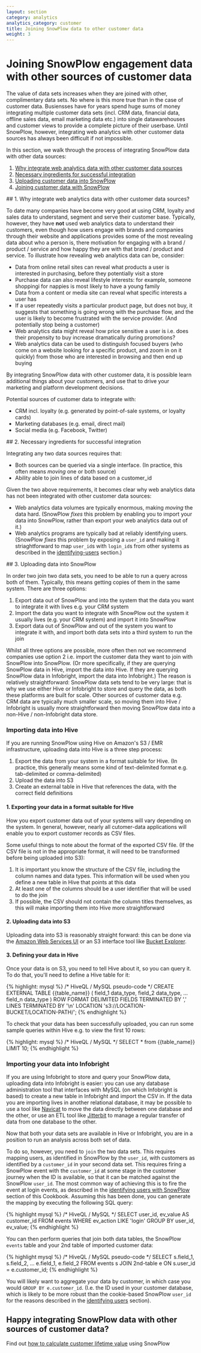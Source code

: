 ```yaml
---
layout: section
category: analytics
analytics_category: customer
title: Joining SnowPlow data to other customer data
weight: 3
---
```


# Joining SnowPlow engagement data with other sources of customer data

The value of data sets increases when they are joined with other, complimentary data sets. No where is this more true than in the case of customer data. Busiensses have for years spend huge sums of money integrating multiple customer data sets (incl. CRM data, financial data, offline sales data, email marketing data etc.) into single datawarehouses and customer views to provide a complete picture of their userbase. Until SnowPlow, however, integrating web analytics with other customer data sources has always been difficult if not impossible. 

In this section, we walk through the process of integrating SnowPlow data with other data sources:

1. [Why integrate web analytics data with other customer data sources](#why)
2. [Necessary ingredients for successful integration](#ingredients)
3. [Uploading customer data into SnowPlow](#upload)
4. [Joining customer data with SnowPlow](#join)

<a name="why" />
## 1. Why integrate web analytics data with other customer data sources?

To date many companies have become very good at using CRM, loyalty and sales data to understand, segment and serve their customer base. Typically, however, they have **not** used web analytics data to understand their customers, even though how users engage with brands and companies through their website and applications provides some of the most revealing data about who a person is, there motivation for engaging with a brand / product / service and how happy they are with that brand / product and service. To illustrate how revealing web analytics data can be, consider:

* Data from online retail sites can reveal what products a user is interested in purchasing, before they potentially visit a store
* Purchase data can also reveal lifestyle interests: for example, someone shoppingi for nappies is most likely to have a young family
* Data from a content or media site can reveal what specific interests a user has
* If a user repeatedly visits a particular product page, but does not buy, it suggests that something is going wrong with the purchase flow, and the user is likely to become frustrated with the service provider. (And potentially stop being a customer)
* Web analytics data might reveal how price sensitive a user is i.e. does their propensity to buy increase dramatically during promotions?
* Web analytics data can be used to distinguish focused buyers (who come on a website looking for a specific product, and zoom in on it quickly) from those who are interested in browsing and then end up buying

By integrating SnowPlow data with other customer data, it is possible learn additional things about your customers, and use that to drive your marketing and platform development decisions.

Potential sources of customer data to integrate with:

* CRM incl. loyalty (e.g. generated by point-of-sale systems, or loyalty cards)
* Marketing databases (e.g. email, direct mail)
* Social media (e.g. Facebook, Twitter)

<a name="ingredients" />
## 2. Necessary ingredients for successful integration

Integrating any two data sources requires that:

* Both sources can be queried via a single interface. (In practice, this often means *moving* one or both source)
* Ability able to join lines of data based on a customer_id

Given the two above requirements, it becomes clear why web analytics data has not been integrated with other customer data sources:

* Web analytics data volumes are typically enormous, making *moving* the data hard. (SnowPlow *fixes* this problem by enabling you to import your data into SnowPlow, rather than export your web analytics data out of it.)
* Web analytics programs are typically bad at reliably identifying users. (SnowPlow *fixes* this problem by exposing a `user_id` and making it striaghtforward to map `user_id`s with `login_id`s from other systems as described in the [identifying-users](identifying-users.html) section.)

<a name="upload" />
## 3. Uploading data into SnowPlow

In order two join two data sets, you need to be able to run a query across both of them. Typically, this means getting copies of them in the same system. There are three options:

1. Export data out of SnowPlow and into the system that the data you want to integrate it with lives e.g. your CRM system
2. Import the data you want to integrate with SnowPlow out the system it usually lives (e.g. your CRM system) and import it into SnowPlow
3. Export data out of SnowPlow and out of the system you want to integrate it with, and import both data sets into a third system to run the join

Whilst all three options are possible, more often then not we recommend companies use option 2 i.e. import the customer data they want to join with SnowPlow into SnowPlow. (Or more specifically, if they are querying SnowPlow data in Hive, import the data into Hive. If they are querying SnowPlow data in Infobright, import the data into Infobright.) The reason is relatively straightforward: SnowPlow data sets tend to be very large: that is why we use either Hive or Infobright to store and query the data, as both these platforms are built for scale. Other sources of customer data e.g. CRM data are typically much smaller scale, so moving them into Hive / Infobright is usually more straightforward then moving SnowPlow data into a non-Hive / non-Infobright data store.

### Importing data into Hive 

If you are running SnowPlow using Hive on Amazon's S3 / EMR infrastructure, uploading data into Hive is a three step process:

1. Export the data from your system in a format suitable for Hive. (In practice, this generally means some kind of text-delimited format e.g. tab-delimited or comma-delimited)
2. Upload the data into S3
3. Create an external table in Hive that references the data, with the correct field definitions

#### 1. Exporting your data in a format suitable for Hive

How you export customer data out of your systems will vary depending on the system. In general, however, nearly all cutomer-data applications will enable you to export customer records as CSV files.

Some useful things to note about the format of the exported CSV file. (If the CSV file is not in the appropriate format, it will need to be transformed before being uploaded into S3):

1. It is important you know the structure of the CSV file, including the column names and data types. This information will be used when you define a new table in Hive that points at this data
2. At least one of the columns should be a user identifier that will be used to do the join
3. If possible, the CSV should not contain the column titles themselves, as this will make importing them into Hive more straightforward

#### 2. Uploading data into S3

Uploading data into S3 is reasonably straight forward: this can be done via the [Amazon Web Services UI][aws-console] or an S3 interface tool like [Bucket Explorer][bucket-explorer].

#### 3. Defining your data in Hive

Once your data is on S3, you need to tell Hive about it, so you can query it. To do that, you'll need to define a Hive table for it:

{% highlight: mysql %}
/* HiveQL / MySQL pseudo-code */
CREATE EXTERNAL TABLE {{table_name}}
(
	field_1 data_type,
	field_2 data_type,
	...
	field_n data_type
)
ROW FORMAT DELIMITED
FIELDS TERMINATED BY ','
LINES TERMINATED BY '\n'
LOCATION 's3://LOCATION-BUCKET/LOCATION-PATH/';
{% endhighlight %}

To check that your data has been successfully uploaded, you can run some sample queries within Hive e.g. to view the first 10 rows:

{% highlight: mysql %}
/* HiveQL / MySQL */
SELECT * from {{table_name}} LIMIT 10;
{% endhighlight %}


### Importing your data into Infobright

If you are using Infobright to store and query your SnowPlow data, uploading data into Infobright is easier: you can use any database administration tool that interfaces with MySQL (on which Infobright is based) to create a new table in Infobright and import the CSV in. If the data you are importing lives in another relational database, it may be possible to use a tool like [Navicat][navicat] to move the data directly between one database and the other, or use an ETL tool like [Jitterbit][jitterbit] to manage a regular transfer of data from one database to the other. 

<a name="join" />

Now that both your data sets are available in Hive or Infobright, you are in a position to run an analysis across both set of data.

To do so, however, you need to `join` the two data sets. This requires mapping users, as identified in SnowPlow by the `user_id`, with customers as identified by a `customer_id` in your second data set. This requires firing a SnowPlow event with the `customer_id` at some stage in the customer journey when the ID is available, so that it can be matched against the SnowPlow `user_id`. The most common way of achieving this is to fire the event at login events, as described in the [identifying users with SnowPlow][identifying-users] section of this Cookbook. Assuming this has been done, you can generate the mapping by executing the following SQL query:

{% highlight mysql %}
/* HiveQL / MySQL */
SELECT
user_id,
ev_value AS customer_id
FROM events
WHERE ev_action LIKE 'login'
GROUP BY user_id, ev_value;
{% endhighlight %}

You can then perform queries that join both data tables, the SnowPlow `events` table and your 2nd table of imported customer data:

{% highlight mysql %}
/* HiveQL / MySQL pseudo-code */
SELECT
s.field_1,
s.field_2,
...
e.field_1,
e.field_2
FROM events s
JOIN 2nd-table e
ON s.user_id = e.customer_id;
{% endhighlight %}

You will likely want to aggregate your data by customer, in which case you would `GROUP BY e.customer_id`. (I.e. the ID used in your customer database, which is likely to be more robust than the cookie-based SnowPlow `user_id` for the reasons described in the [identifying users][identifying-users] section).

## Happy integrating SnowPlow data with other sources of customer data?

Find out [how to calculate customer lifetime value][clv] using SnowPlow

[aws-console]: http://console.aws.amazon.com
[bucket-explorer]: http://www.bucketexplorer.com/
[navicat]: http://www.navicat.com/
[jitterbit]: http://www.jitterbit.com/
[identifying-users]: identifying-users.html#login-events
[clv]: customer-lifetime-value.html

